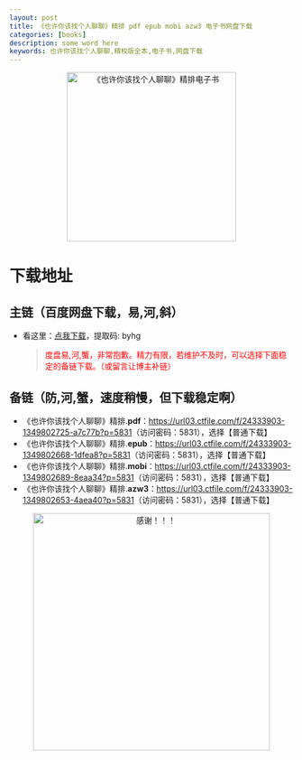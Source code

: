 ```yaml
---
layout: post
title: 《也许你该找个人聊聊》精排 pdf epub mobi azw3 电子书网盘下载
categories: [books]
description: some word here
keywords: 也许你该找个人聊聊,精校版全本,电子书,网盘下载
---
```


<div align="center"><img src="https://qweree.cn/wp-content/uploads/2024/08/ye-xu-ni-gai-zhao-ge-ren-liao-liao-tuya.jpg" alt="《也许你该找个人聊聊》精排电子书" width="300px" height="auto"></div>

# 下载地址

## 主链（百度网盘下载，易,河,斜）

- 看这里：[点我下载](https://pan.baidu.com/s/1iMXUbSbtZQZjDcqDmnWUyw?pwd=byhg)，提取码: byhg

  > <p style="color:red" >度盘易,河,蟹，非常抱歉。精力有限，若维护不及时，可以选择下面稳定的备链下载。（或留言让博主补链）</p>

## 备链（防,河,蟹，速度稍慢，但下载稳定啊）

- 《也许你该找个人聊聊》精排.**pdf**：<https://url03.ctfile.com/f/24333903-1349802725-a7c77b?p=5831>（访问密码：5831），选择【普通下载】
- 《也许你该找个人聊聊》精排.**epub**：<https://url03.ctfile.com/f/24333903-1349802668-1dfea8?p=5831>（访问密码：5831），选择【普通下载】
- 《也许你该找个人聊聊》精排.**mobi**：<https://url03.ctfile.com/f/24333903-1349802689-8eaa34?p=5831>（访问密码：5831），选择【普通下载】
- 《也许你该找个人聊聊》精排.**azw3**：<https://url03.ctfile.com/f/24333903-1349802653-4aea40?p=5831>（访问密码：5831），选择【普通下载】

<div align="center"><img src="https://pic.imgdb.cn/item/661246bf68eb935713c7f81c.gif" alt="感谢！！！" width="420px" height="auto"/></div>
